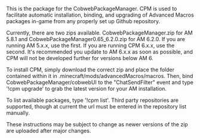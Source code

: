 This is the package for the CobwebPackageManager. CPM is used to facilitate automatic installation, binding, and upgrading of Advanced Macros packages in-game from any properly set up Github repository.

Currently, there are two zips available. CobwebPackageManager.zip for AM 5.8.1 and CobwebPackageManager0.65_6.2.0.zip for AM 6.2.0. If you are running AM 5.x.x, use the first. If you are running CPM 6.x.x, use the second. It's recommended you update to AM 6.x.x as soon as possible, and CPM will not be developed further for versions below AM 6.

To install CPM, simply download the correct zip and place the folder contained within it in .minecraft/mods/advancedMacros/macros.
Then, bind CobwebPackageManager/cobwebUI to the "ChatSendFilter" event and type '!cpm upgrade' to grab the latest version for your AM installation.

To list available packages, type '!cpm list'. Third party repositories are supported, though at current the url must be entered in the repository list manually.

These instructions may be subject to change as newer versions of the zip are uploaded after major changes.
